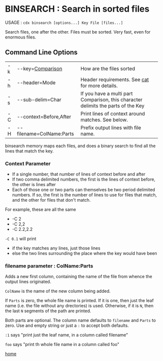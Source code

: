 # BINSEARCH : Search in sorted files
USAGE : `cdx binsearch [options...] Key File [files...]`

Search files, one after the other. Files must be sorted. Very fast, even for enormous files.

## Command Line Options

||||
|---|---|---|
|-k|--key=[Comparison](Comparisons.md)|How are the files sorted|
|-h|--header=Mode|Header requirements. See [cat](cat.md) for more details.|
|-s|--sub-delim=Char|If you have a multi part Comparison, this character delimits the parts of the Key|
|-C|--context=Before,After|Print lines of context around matches. See below.|
|-H|--filename=ColName:Parts|Prefix output lines with file name.|

binsearch memory maps each files, and does a binary search to find all the lines that match the key.

### Context Parameter

 * If a single number, that number of lines of context before and after
 * If two comma delimited numbers, the first is the lines of context before, the other is lines after
 * Each of those one or two parts can themselves be two period delimited numbers. If so, the first is the number of lines
 to use for files that match, and the other for files that don't match.
 
 For example, these are all the same
  * -C 2
  * -C 2,2
  * -C 2.2,2.2

`-C 0.1` will print
 * if the key matches any lines, just those lines
 * else the two lines surrounding the place where the key would have been

### filename parameter : ColName:Parts

Adds a new first column, containing the name of the file from whence the output lines originated.

`ColName` is the name of the new column being added.

If `Parts` is zero, the whole file name is printed.
If it is one, then just the leaf name (i.e. the file without any drectories) is used.
Otherwise, if it is `N`, then the last `N` segments of the path are printed.

Both parts are optional. The column name defaults to `filename` and `Parts` to zero. Use and empty string or just a `:` to accept both defaults.

`:1` says "print just the leaf name, in a column called filename"

`foo` says "print th whole file name in a column called foo"

[home](README.md)
